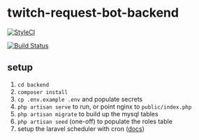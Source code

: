 # twitch-request-bot-backend


[![StyleCI](https://styleci.io/repos/74626029/shield?branch=master)](https://styleci.io/repos/74626029)

[![Build Status](https://travis-ci.org/nickysemenza/twitch-request-bot-backend.svg?branch=master)](https://travis-ci.org/nickysemenza/twitch-request-bot-backend)


## setup

1. `cd backend`
2. `composer install`
3. `cp .env.example .env` and populate secrets
4. `php artisan serve` to run, or point nginx to `public/index.php`
5. `php artisan migrate` to build up the mysql tables
6. `php artisan seed` (one-off) to populate the roles table
7. setup the laravel scheduler with cron ([docs](laravel.com/docs/5.2/scheduling))
